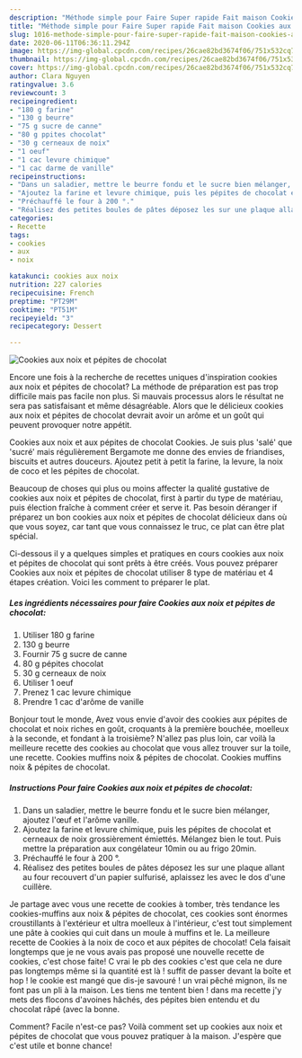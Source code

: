 ```yaml
---
description: "Méthode simple pour Faire Super rapide Fait maison Cookies aux noix et pépites de chocolat"
title: "Méthode simple pour Faire Super rapide Fait maison Cookies aux noix et pépites de chocolat"
slug: 1016-methode-simple-pour-faire-super-rapide-fait-maison-cookies-aux-noix-et-pepites-de-chocolat
date: 2020-06-11T06:36:11.294Z
image: https://img-global.cpcdn.com/recipes/26cae82bd3674f06/751x532cq70/cookies-aux-noix-et-pepites-de-chocolat-photo-principale-de-la-recette.jpg
thumbnail: https://img-global.cpcdn.com/recipes/26cae82bd3674f06/751x532cq70/cookies-aux-noix-et-pepites-de-chocolat-photo-principale-de-la-recette.jpg
cover: https://img-global.cpcdn.com/recipes/26cae82bd3674f06/751x532cq70/cookies-aux-noix-et-pepites-de-chocolat-photo-principale-de-la-recette.jpg
author: Clara Nguyen
ratingvalue: 3.6
reviewcount: 3
recipeingredient:
- "180 g farine"
- "130 g beurre"
- "75 g sucre de canne"
- "80 g ppites chocolat"
- "30 g cerneaux de noix"
- "1 oeuf"
- "1 cac levure chimique"
- "1 cac darme de vanille"
recipeinstructions:
- "Dans un saladier, mettre le beurre fondu et le sucre bien mélanger, ajoutez l&#39;œuf et l&#39;arôme vanille."
- "Ajoutez la farine et levure chimique, puis les pépites de chocolat et cerneaux de noix grossièrement émiettés. Mélangez bien le tout. Puis mettre la préparation aux congélateur 10min ou au frigo 20min."
- "Préchauffé le four à 200 °."
- "Réalisez des petites boules de pâtes déposez les sur une plaque allant au four recouvert d&#39;un papier sulfurisé, aplaissez les avec le dos d&#39;une cuillère."
categories:
- Recette
tags:
- cookies
- aux
- noix

katakunci: cookies aux noix 
nutrition: 227 calories
recipecuisine: French
preptime: "PT29M"
cooktime: "PT51M"
recipeyield: "3"
recipecategory: Dessert

---
```



![Cookies aux noix et pépites de chocolat](https://img-global.cpcdn.com/recipes/26cae82bd3674f06/751x532cq70/cookies-aux-noix-et-pepites-de-chocolat-photo-principale-de-la-recette.jpg)

Encore une fois à la recherche de recettes uniques d'inspiration cookies aux noix et pépites de chocolat? La méthode de préparation est pas trop difficile mais pas facile non plus. Si mauvais processus alors le résultat ne sera pas satisfaisant et même désagréable. Alors que le délicieux cookies aux noix et pépites de chocolat devrait avoir un arôme et un goût qui peuvent provoquer notre appétit.

Cookies aux noix et aux pépites de chocolat Cookies. Je suis plus &#39;salé&#39; que &#39;sucré&#39; mais régulièrement Bergamote me donne des envies de friandises, biscuits et autres douceurs. Ajoutez petit à petit la farine, la levure, la noix de coco et les pépites de chocolat.

Beaucoup de choses qui plus ou moins affecter la qualité gustative de cookies aux noix et pépites de chocolat, first à partir du type de matériau, puis élection fraîche à comment créer et serve it. Pas besoin déranger if préparez un bon cookies aux noix et pépites de chocolat délicieux dans où que vous soyez, car tant que vous connaissez le truc, ce plat can être plat spécial.


Ci-dessous il y a quelques simples et pratiques en cours cookies aux noix et pépites de chocolat qui sont prêts à être créés. Vous pouvez préparer Cookies aux noix et pépites de chocolat utiliser 8 type de matériau et 4 étapes création. Voici les comment to préparer le plat.

<!--inarticleads1-->

##### Les ingrédients nécessaires pour faire Cookies aux noix et pépites de chocolat:

1. Utiliser 180 g farine
1.  130 g beurre
1. Fournir 75 g sucre de canne
1.  80 g pépites chocolat
1.  30 g cerneaux de noix
1. Utiliser 1 oeuf
1. Prenez 1 cac levure chimique
1. Prendre 1 cac d&#39;arôme de vanille


Bonjour tout le monde, Avez vous envie d&#39;avoir des cookies aux pépites de chocolat et noix riches en goût, croquants à la première bouchée, moelleux à la seconde, et fondant à la troisième? N&#39;allez pas plus loin, car voilà la meilleure recette des cookies au chocolat que vous allez trouver sur la toile, une recette. Cookies muffins noix &amp; pépites de chocolat. Cookies muffins noix &amp; pépites de chocolat. 

<!--inarticleads2-->

##### Instructions Pour faire Cookies aux noix et pépites de chocolat:

1. Dans un saladier, mettre le beurre fondu et le sucre bien mélanger, ajoutez l&#39;œuf et l&#39;arôme vanille.
1. Ajoutez la farine et levure chimique, puis les pépites de chocolat et cerneaux de noix grossièrement émiettés. Mélangez bien le tout. Puis mettre la préparation aux congélateur 10min ou au frigo 20min.
1. Préchauffé le four à 200 °.
1. Réalisez des petites boules de pâtes déposez les sur une plaque allant au four recouvert d&#39;un papier sulfurisé, aplaissez les avec le dos d&#39;une cuillère.


Je partage avec vous une recette de cookies à tomber, très tendance les cookies-muffins aux noix &amp; pépites de chocolat, ces cookies sont énormes croustillants à l&#39;extérieur et ultra moelleux à l&#39;intérieur, c&#39;est tout simplement une pâte à cookies qui cuit dans un moule à muffins et le. La meilleure recette de Cookies à la noix de coco et aux pépites de chocolat! Cela faisait longtemps que je ne vous avais pas proposé une nouvelle recette de cookies, c&#39;est chose faite! C vrai le pb des cookies c&#39;est que cela ne dure pas longtemps même si la quantité est là ! suffit de passer devant la boîte et hop ! le cookie est mangé que dis-je savouré ! un vrai pêché mignon, ils ne font pas un pli à la maison. Les tiens me tentent bien ! dans ma recette j&#39;y mets des flocons d&#39;avoines hâchés, des pépites bien entendu et du chocolat râpé (avec la bonne. 


Comment? Facile n'est-ce pas? Voilà comment set up cookies aux noix et pépites de chocolat que vous pouvez pratiquer à la maison. J'espère que c'est utile et bonne chance!
